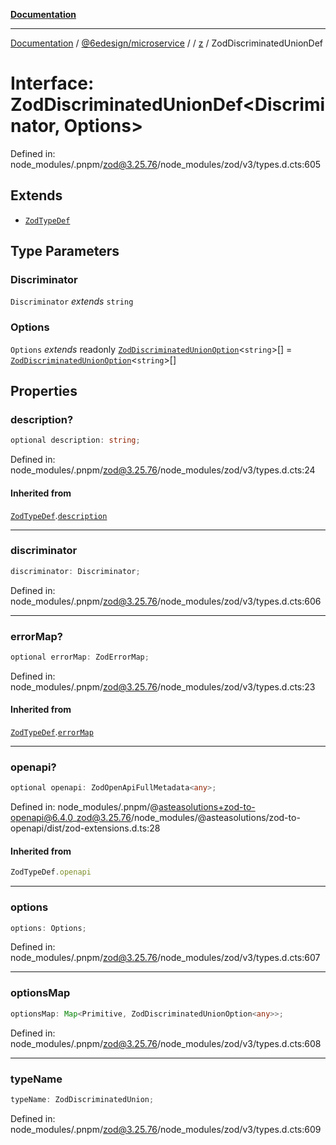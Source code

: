 [**Documentation**](../../../../../README.md)

***

[Documentation](../../../../../README.md) / [@6edesign/microservice](../../../README.md) / [](../../../README.md) / [z](../README.md) / ZodDiscriminatedUnionDef

# Interface: ZodDiscriminatedUnionDef&lt;Discriminator, Options&gt;

Defined in: node\_modules/.pnpm/zod@3.25.76/node\_modules/zod/v3/types.d.cts:605

## Extends

- [`ZodTypeDef`](ZodTypeDef.md)

## Type Parameters

### Discriminator

`Discriminator` *extends* `string`

### Options

`Options` *extends* readonly [`ZodDiscriminatedUnionOption`](../type-aliases/ZodDiscriminatedUnionOption.md)&lt;`string`&gt;[] = [`ZodDiscriminatedUnionOption`](../type-aliases/ZodDiscriminatedUnionOption.md)&lt;`string`&gt;[]

## Properties

### description?

```ts
optional description: string;
```

Defined in: node\_modules/.pnpm/zod@3.25.76/node\_modules/zod/v3/types.d.cts:24

#### Inherited from

[`ZodTypeDef`](ZodTypeDef.md).[`description`](ZodTypeDef.md#description)

***

### discriminator

```ts
discriminator: Discriminator;
```

Defined in: node\_modules/.pnpm/zod@3.25.76/node\_modules/zod/v3/types.d.cts:606

***

### errorMap?

```ts
optional errorMap: ZodErrorMap;
```

Defined in: node\_modules/.pnpm/zod@3.25.76/node\_modules/zod/v3/types.d.cts:23

#### Inherited from

[`ZodTypeDef`](ZodTypeDef.md).[`errorMap`](ZodTypeDef.md#errormap)

***

### openapi?

```ts
optional openapi: ZodOpenApiFullMetadata<any>;
```

Defined in: node\_modules/.pnpm/@asteasolutions+zod-to-openapi@6.4.0\_zod@3.25.76/node\_modules/@asteasolutions/zod-to-openapi/dist/zod-extensions.d.ts:28

#### Inherited from

```ts
ZodTypeDef.openapi
```

***

### options

```ts
options: Options;
```

Defined in: node\_modules/.pnpm/zod@3.25.76/node\_modules/zod/v3/types.d.cts:607

***

### optionsMap

```ts
optionsMap: Map<Primitive, ZodDiscriminatedUnionOption<any>>;
```

Defined in: node\_modules/.pnpm/zod@3.25.76/node\_modules/zod/v3/types.d.cts:608

***

### typeName

```ts
typeName: ZodDiscriminatedUnion;
```

Defined in: node\_modules/.pnpm/zod@3.25.76/node\_modules/zod/v3/types.d.cts:609
